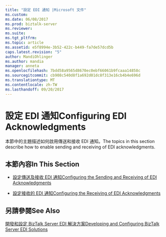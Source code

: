 ```yaml
---
title: "設定 EDI 通知 |Microsoft 文件"
ms.custom: 
ms.date: 06/08/2017
ms.prod: biztalk-server
ms.reviewer: 
ms.suite: 
ms.tgt_pltfrm: 
ms.topic: article
ms.assetid: e5f8994e-3b52-422c-b449-fa7de57dcd5b
caps.latest.revision: "5"
author: MandiOhlinger
ms.author: mandia
manager: anneta
ms.openlocfilehash: 7bdd58a9565d8670ec0ebf66061b9fcaaa14858c
ms.sourcegitcommit: cb908c540d8f1a692d01dc8f313e16cb4b4e696d
ms.translationtype: MT
ms.contentlocale: zh-TW
ms.lasthandoff: 09/20/2017
---
```

# <a name="configuring-edi-acknowledgments"></a><span data-ttu-id="59cbb-102">設定 EDI 通知</span><span class="sxs-lookup"><span data-stu-id="59cbb-102">Configuring EDI Acknowledgments</span></span>
<span data-ttu-id="59cbb-103">本節中的主題描述如何啟用傳送和接收 EDI 通知。</span><span class="sxs-lookup"><span data-stu-id="59cbb-103">The topics in this section describe how to enable sending and receiving of EDI acknowledgments.</span></span>  
  
## <a name="in-this-section"></a><span data-ttu-id="59cbb-104">本節內容</span><span class="sxs-lookup"><span data-stu-id="59cbb-104">In This Section</span></span>  
  
-   [<span data-ttu-id="59cbb-105">設定傳送及接收 EDI 通知</span><span class="sxs-lookup"><span data-stu-id="59cbb-105">Configuring the Sending and Receiving of EDI Acknowledgments</span></span>](../core/configuring-the-sending-and-receiving-of-edi-acknowledgments.md)  
  
-   [<span data-ttu-id="59cbb-106">設定接收的 EDI 通知</span><span class="sxs-lookup"><span data-stu-id="59cbb-106">Configuring the Receiving of EDI Acknowledgments</span></span>](../core/configuring-the-receiving-of-edi-acknowledgments.md)  
  
## <a name="see-also"></a><span data-ttu-id="59cbb-107">另請參閱</span><span class="sxs-lookup"><span data-stu-id="59cbb-107">See Also</span></span>  
 [<span data-ttu-id="59cbb-108">開發和設定 BizTalk Server EDI 解決方案</span><span class="sxs-lookup"><span data-stu-id="59cbb-108">Developing and Configuring BizTalk Server EDI Solutions</span></span>](../core/developing-and-configuring-biztalk-server-edi-solutions.md)